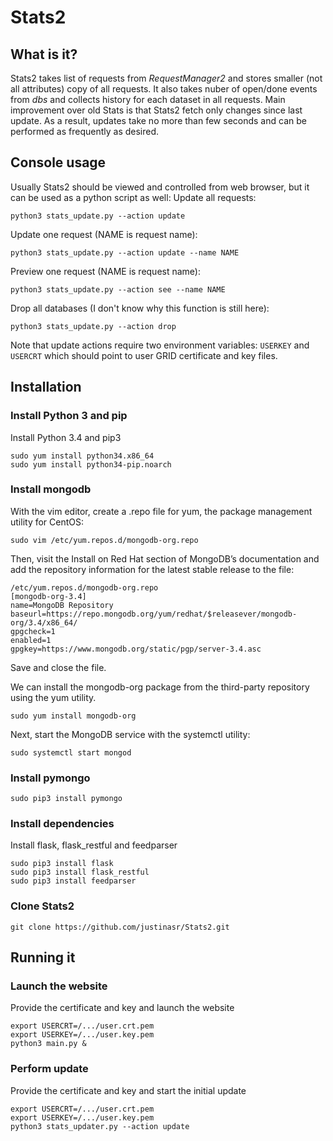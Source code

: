 # Stats2
## What is it?
Stats2 takes list of requests from *RequestManager2* and stores smaller (not all attributes) copy of all requests. It also takes nuber of open/done events from *dbs* and collects history for each dataset in all requests.
Main improvement over old Stats is that Stats2 fetch only changes since last update. As a result, updates take no more than few seconds and can be performed as frequently as desired.
## Console usage
Usually Stats2 should be viewed and controlled from web browser, but it  can be used as a python script as well:
Update all requests:
```
python3 stats_update.py --action update
```
Update one request (NAME is request name):
```
python3 stats_update.py --action update --name NAME
```
Preview one request (NAME is request name):
```
python3 stats_update.py --action see --name NAME
```
Drop all databases (I don't know why this function is still here):
```
python3 stats_update.py --action drop
```
Note that update actions require two environment variables: `USERKEY` and `USERCRT` which should point to user GRID certificate and key files.

## Installation
### Install Python 3 and pip
Install Python 3.4 and pip3
```
sudo yum install python34.x86_64
sudo yum install python34-pip.noarch
```
### Install mongodb
With the vim editor, create a .repo file for yum, the package management utility for CentOS:
```
sudo vim /etc/yum.repos.d/mongodb-org.repo
```
Then, visit the Install on Red Hat section of MongoDB’s documentation and add the repository information for the latest stable release to the file:
```
/etc/yum.repos.d/mongodb-org.repo
[mongodb-org-3.4]
name=MongoDB Repository
baseurl=https://repo.mongodb.org/yum/redhat/$releasever/mongodb-org/3.4/x86_64/
gpgcheck=1
enabled=1
gpgkey=https://www.mongodb.org/static/pgp/server-3.4.asc
```
Save and close the file.

We can install the mongodb-org package from the third-party repository using the yum utility.
```
sudo yum install mongodb-org
```
Next, start the MongoDB service with the systemctl utility:
```
sudo systemctl start mongod
```
### Install pymongo
```
sudo pip3 install pymongo
```
### Install dependencies
Install flask, flask_restful and feedparser
```
sudo pip3 install flask
sudo pip3 install flask_restful
sudo pip3 install feedparser
```
### Clone Stats2
```
git clone https://github.com/justinasr/Stats2.git
```
## Running it
### Launch the website
Provide the certificate and key and launch the website
```
export USERCRT=/.../user.crt.pem
export USERKEY=/.../user.key.pem
python3 main.py &
```
### Perform update
Provide the certificate and key and start the initial update
```
export USERCRT=/.../user.crt.pem
export USERKEY=/.../user.key.pem
python3 stats_updater.py --action update
```
